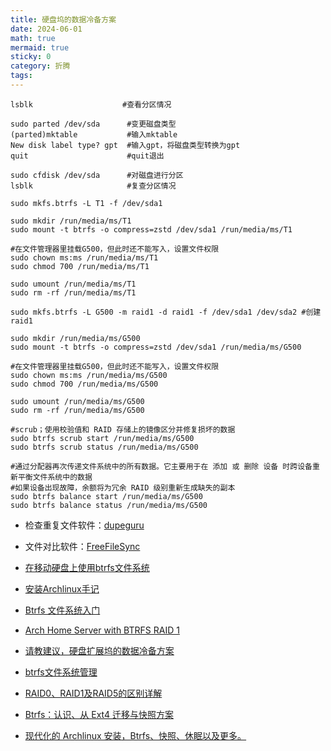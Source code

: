 ```yaml
---
title: 硬盘坞的数据冷备方案
date: 2024-06-01
math: true
mermaid: true
sticky: 0
category: 折腾
tags:
---
```


```shell
lsblk                    #查看分区情况

sudo parted /dev/sda      #变更磁盘类型
(parted)mktable           #输入mktable
New disk label type? gpt  #输入gpt，将磁盘类型转换为gpt
quit                      #quit退出

sudo cfdisk /dev/sda      #对磁盘进行分区
lsblk                     #复查分区情况
```

```shell
sudo mkfs.btrfs -L T1 -f /dev/sda1

sudo mkdir /run/media/ms/T1
sudo mount -t btrfs -o compress=zstd /dev/sda1 /run/media/ms/T1

#在文件管理器里挂载G500，但此时还不能写入，设置文件权限
sudo chown ms:ms /run/media/ms/T1
sudo chmod 700 /run/media/ms/T1

sudo umount /run/media/ms/T1
sudo rm -rf /run/media/ms/T1
```

```shell
sudo mkfs.btrfs -L G500 -m raid1 -d raid1 -f /dev/sda1 /dev/sda2 #创建raid1

sudo mkdir /run/media/ms/G500
sudo mount -t btrfs -o compress=zstd /dev/sda1 /run/media/ms/G500

#在文件管理器里挂载G500，但此时还不能写入，设置文件权限
sudo chown ms:ms /run/media/ms/G500
sudo chmod 700 /run/media/ms/G500

sudo umount /run/media/ms/G500
sudo rm -rf /run/media/ms/G500
```

```shell
#scrub；使用校验值和 RAID 存储上的镜像区分并修复损坏的数据
sudo btrfs scrub start /run/media/ms/G500
sudo btrfs scrub status /run/media/ms/G500

#通过分配器再次传递文件系统中的所有数据。它主要用于在 添加 或 删除 设备 时跨设备重新平衡文件系统中的数据
#如果设备出现故障，余额将为冗余 RAID 级别重新生成缺失的副本
sudo btrfs balance start /run/media/ms/G500
sudo btrfs balance status /run/media/ms/G500
```

+ 检查重复文件软件：[dupeguru](https://github.com/arsenetar/dupeguru)
+ 文件对比软件：[FreeFileSync]()
  
+ [在移动硬盘上使用btrfs文件系统](https://hjk.life/posts/btrfs-harddisk/)
+ [安装Archlinux手记](https://github.com/cellargalaxy/blog-code/blob/master/source/_posts/%E6%8A%98%E8%85%BE/25.%E5%AE%89%E8%A3%85Archlinux%E6%89%8B%E8%AE%B0.md)
+ [Btrfs 文件系统入门](https://klose911.github.io/html/material/btrfs.html#org36e67ac)
+ [Arch Home Server with BTRFS RAID 1](https://lexruee.ch/arch-home-server-with-btrfs-raid-1.html)

+ [请教建议，硬盘扩展坞的数据冷备方案](https://www.v2ex.com/t/1039979)
+ [btrfs文件系统管理](http://blog.lujun9972.win/blog/2018/09/05/btrfs%E6%96%87%E4%BB%B6%E7%B3%BB%E7%BB%9F%E7%AE%A1%E7%90%86/index.html)
+ [RAID0、RAID1及RAID5的区别详解](https://www.cnblogs.com/realjimmy/p/12896084.html)
+ [Btrfs：认识、从 Ext4 迁移与快照方案](https://blog.kaaass.net/archives/1748)
+ [现代化的 Archlinux 安装，Btrfs、快照、休眠以及更多。](https://sspai.com/post/78916)
